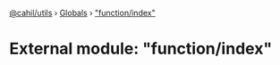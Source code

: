 [@cahil/utils](../README.md) › [Globals](../globals.md) › ["function/index"](_function_index_.md)

# External module: "function/index"


